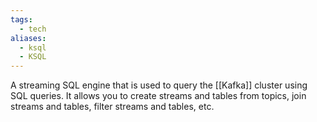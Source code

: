 ```yaml
---
tags:
  - tech
aliases:
  - ksql
  - KSQL
---
```

A streaming SQL engine that is used to query the [[Kafka]] cluster using SQL queries. It allows you to create streams and tables from topics, join streams and tables, filter streams and tables, etc.